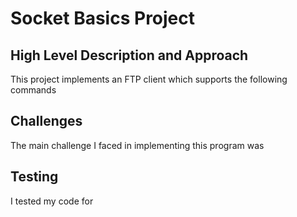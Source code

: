 # Socket Basics Project

## High Level Description and Approach 
This project implements an FTP client which supports the following commands

## Challenges
The main challenge I faced in implementing this program was 

## Testing
I tested my code for 